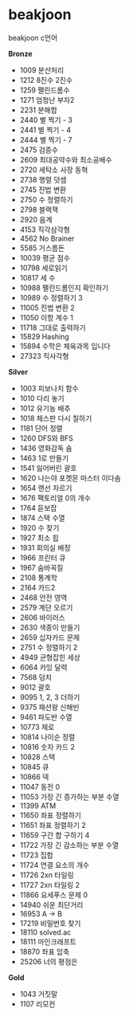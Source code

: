 # beakjoon
beakjoon c언어

**Bronze**

- 1009  분산처리
- 1212  8진수 2진수
- 1259  팰린드롬수
- 1271  엄청난 부자2
- 2231  분해합
- 2440  별 찍기 - 3
- 2441  별 찍기 - 4
- 2444  별 찍기 - 7
- 2475  검증수
- 2609  최대공약수와 최소공배수
- 2720  세탁소 사장 동혁
- 2738  행렬 덧셈
- 2745  진법 변환
- 2750  수 정렬하기
- 2798  블랙잭
- 2920  음계
- 4153  직각삼각형
- 4562  No Brainer
- 5585  거스름돈
- 10039 평균 점수
- 10798 세로읽기
- 10817 세 수
- 10988 팰린드롬인지 확인하기
- 10989 수 정렬하기 3
- 11005 진법 변환 2
- 11050 이항 계수 1
- 11718 그대로 출력하기
- 15829 Hashing
- 15894 수학은 체육과목 입니다
- 27323 직사각형


**Silver**

- 1003  피보나치 함수
- 1010  다리 놓기
- 1012  유기농 배추
- 1018  체스판 다시 칠하기
- 1181  단어 정렬
- 1260  DFS와 BFS
- 1436  영화감독 숌
- 1463  1로 만들기
- 1541  잃어버린 괄호
- 1620  나는야 포켓몬 마스터 이다솜
- 1654  랜선 자르기
- 1676  팩토리얼 0의 개수
- 1764  듣보잡
- 1874  스택 수열
- 1920  수 찾기
- 1927  최소 힙
- 1931  회의실 배정
- 1966  프린터 큐
- 1967  숨바꼭질
- 2108  통계학
- 2164  카드2
- 2468  안전 영역
- 2579  계단 오르기
- 2606  바이러스
- 2630  색종이 만들기
- 2659  십자카드 문제
- 2751  수 정렬하기 2
- 4949  균형잡힌 세상
- 6064  카잉 달력
- 7568  덩치
- 9012  괄호
- 9095  1, 2, 3 더하기
- 9375  패션왕 신해빈
- 9461  파도반 수열
- 10773 제로
- 10814 나이순 정렬
- 10816 숫자 카드 2
- 10828 스택
- 10845 큐
- 10866 덱
- 11047 동전 0
- 11053 가장 긴 증가하는 부분 수열
- 11399 ATM
- 11650 좌표 정렬하기
- 11651 좌표 정렬하기 2
- 11659 구간 합 구하기 4
- 11722 가장 긴 감소하는 부분 수열
- 11723 집합
- 11724 연결 요소의 개수
- 11726 2xn 타일링
- 11727 2xn 타일링 2
- 11866 요세푸스 문제 0
- 14940 쉬운 최단거리
- 16953 A -> B
- 17219 비밀번호 찾기
- 18110 solved.ac
- 18111 마인크래프트
- 18870 좌표 압축
- 25206 너의 평점은


**Gold**

- 1043  거짓말
- 1107  리모컨